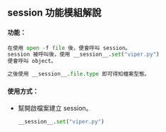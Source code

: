 ## session 功能模組解說

#### 功能：

```python
在使用 open -f file 後，便會呼叫 session。
session 被呼叫後，使用 __session__.set("viper.py")
便會呼叫 object。

之後使用 __session__.file.type 即可得知檔案型態。
```

#### 使用方式：

*   幫開啟檔案建立 session。

    ```python
    __session__.set("viper.py")
    ```
